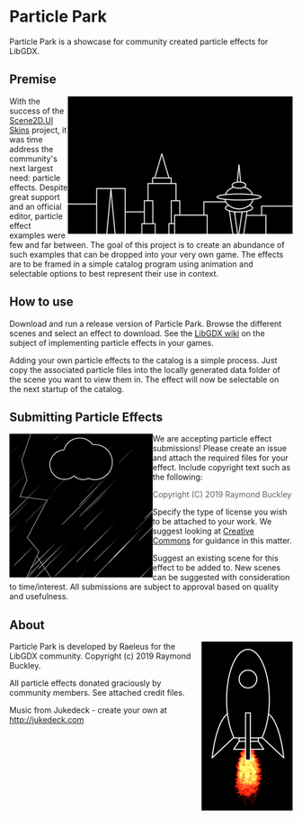 # Particle Park

Particle Park is a showcase for community created particle effects for LibGDX.

## Premise

<img align="right" src="docs/images/fireworks-preview.gif"> With the success of the [Scene2D.UI Skins](https://ray3k.wordpress.com/artwork/) project, it was time address the community's next largest need: particle effects. Despite great support and an official editor, particle effect examples were few and far between. The goal of this project is to create an abundance of such examples that can be dropped into your very own game. The effects are to be framed in a simple catalog program using animation and selectable options to best represent their use in context.

## How to use

Download and run a release version of Particle Park. Browse the different scenes and select an effect to download. See the [LibGDX wiki](https://github.com/libgdx/libgdx/wiki/2D-ParticleEffects) on the subject of implementing particle effects in your games.

Adding your own particle effects to the catalog is a simple process. Just copy the associated particle files into the locally generated data folder of the scene you want to view them in. The effect will now be selectable on the next startup of the catalog.

## Submitting Particle Effects

<img align="left" src="docs/images/cloud-preview.png"> We are accepting particle effect submissions! Please create an issue and attach the required files for your effect. Include copyright text such as the following:

> Copyright (C) 2019 Raymond Buckley

Specify the type of license you wish to be attached to your work. We suggest looking at [Creative Commons](https://creativecommons.org/) for guidance in this matter.

Suggest an existing scene for this effect to be added to. New scenes can be suggested with consideration to time/interest. All submissions are subject to approval based on quality and usefulness.

## About

<img align="right" src="docs/images/rocket-preview.png"> Particle Park is developed by Raeleus for the LibGDX community.
Copyright (c) 2019 Raymond Buckley.

All particle effects donated graciously by community members.
See attached credit files.

Music from Jukedeck - create your own at http://jukedeck.com
